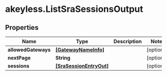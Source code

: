 # akeyless.ListSraSessionsOutput

## Properties

Name | Type | Description | Notes
------------ | ------------- | ------------- | -------------
**allowedGateways** | [**[GatewayNameInfo]**](GatewayNameInfo.md) |  | [optional] 
**nextPage** | **String** |  | [optional] 
**sessions** | [**[SraSessionEntryOut]**](SraSessionEntryOut.md) |  | [optional] 


